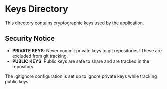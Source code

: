 # Keys Directory

This directory contains cryptographic keys used by the application.

## Security Notice

- **PRIVATE KEYS**: Never commit private keys to git repositories! These are excluded from git tracking.
- **PUBLIC KEYS**: Public keys are safe to share and are tracked in the repository.

The .gitignore configuration is set up to ignore private keys while tracking public keys.
